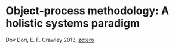 # Object-process methodology: A holistic systems paradigm
Dov Dori, E. F. Crawley 2013, [zotero](zotero://select/items/@doricrawley2013)


